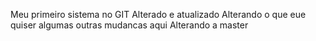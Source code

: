 Meu primeiro sistema no GIT
Alterado e atualizado
Alterando o que eue quiser
algumas outras mudancas aqui
Alterando a master

